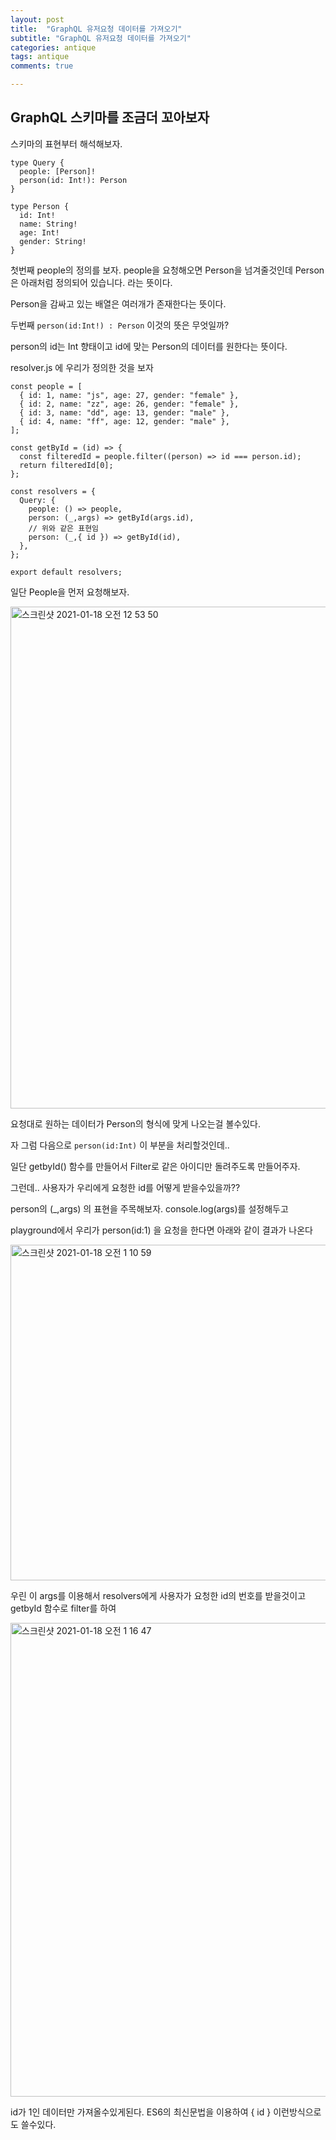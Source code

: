 ```yaml
---
layout: post
title:  "GraphQL 유저요청 데이터를 가져오기"
subtitle: "GraphQL 유저요청 데이터를 가져오기"
categories: antique
tags: antique
comments: true

---
```


## GraphQL 스키마를 조금더 꼬아보자

스키마의 표현부터 해석해보자.

```
type Query {
  people: [Person]!
  person(id: Int!): Person
}

type Person {
  id: Int!
  name: String!
  age: Int!
  gender: String!
}
```

첫번째 people의 정의를 보자. people을 요청해오면 Person을 넘겨줄것인데 Person은 아래처럼 정의되어 있습니다. 라는 뜻이다.

Person을 감싸고 있는 배열은 여러개가 존재한다는 뜻이다.

두번째 `person(id:Int!) : Person` 이것의 뜻은 무엇일까?

person의 id는 Int 향태이고 id에 맞는 Person의 데이터를 원한다는 뜻이다.

resolver.js 에 우리가 정의한 것을 보자

```
const people = [
  { id: 1, name: "js", age: 27, gender: "female" },
  { id: 2, name: "zz", age: 26, gender: "female" },
  { id: 3, name: "dd", age: 13, gender: "male" },
  { id: 4, name: "ff", age: 12, gender: "male" },
];

const getById = (id) => {
  const filteredId = people.filter((person) => id === person.id);
  return filteredId[0];
};

const resolvers = {
  Query: {
    people: () => people,
    person: (_,args) => getById(args.id),
    // 위와 같은 표현임
    person: (_,{ id }) => getById(id),
  },
};

export default resolvers;
```

일단 People을 먼저 요청해보자.

<img width="803" alt="스크린샷 2021-01-18 오전 12 53 50" src="https://user-images.githubusercontent.com/56789064/104848286-a3b3d380-5927-11eb-82eb-1cbf16bc06f3.png">

요청대로 원하는 데이터가 Person의 형식에 맞게 나오는걸 볼수있다.

자 그럼 다음으로 `person(id:Int)` 이 부분을 처리할것인데.. 

일단 getbyId() 함수를 만들어서 Filter로 같은 아이디만 돌려주도록 만들어주자.

그런데.. 사용자가 우리에게 요청한 id를 어떻게 받을수있을까??

person의 (_,args) 의 표현을 주목해보자. console.log(args)를 설정해두고

playground에서 우리가 person(id:1) 을 요청을 한다면 아래와 같이 결과가 나온다

<img width="537" alt="스크린샷 2021-01-18 오전 1 10 59" src="https://user-images.githubusercontent.com/56789064/104848873-09a15a80-592a-11eb-9119-5bfdeb66b4d4.png">

우린 이 args를 이용해서 resolvers에게 사용자가 요청한 id의 번호를 받을것이고 getbyId 함수로 filter를 하여

<img width="758" alt="스크린샷 2021-01-18 오전 1 16 47" src="https://user-images.githubusercontent.com/56789064/104849003-d7dcc380-592a-11eb-894d-7d176e607b38.png">

id가 1인 데이터만 가져올수있게된다. ES6의 최신문법을 이용하여 { id } 이런방식으로도 쓸수있다.

